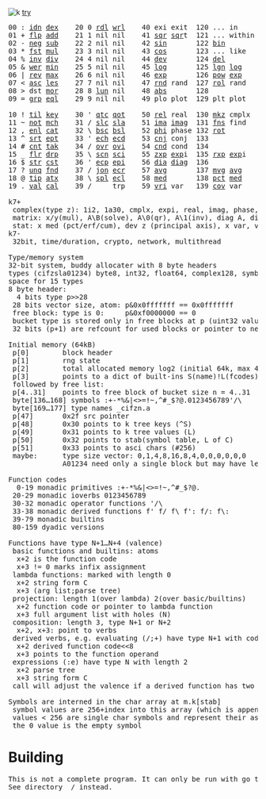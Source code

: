 ![k](https://ktye.github.io/k32.png) [try](https://ktye.github.io)
<pre>00 : <a href="../../blob/master/k.go#L816">idn</a> <a href="../../blob/master/k.go#L488">dex</a>    20 0 <a href="../../blob/master/k.go#L3911">rdl</a> <a href="../../blob/master/k.go#L3915">wrl</a>    40 exi exit  120 ... in       60 <a href="../../blob/master/k.go#L4886">prm</a>   140
01 + <a href="../../blob/master/k.go#L817">flp</a> <a href="../../blob/master/k.go#L2266">add</a>    21 1 nil nil    41 <a href="../../blob/master/k.go#L2096">sqr</a> <a href="../../blob/master/k.go#L2096">sqr</a>t  121 ... within   61       141
02 - <a href="../../blob/master/k.go#L856">neg</a> <a href="../../blob/master/k.go#L2267">sub</a>    22 2 nil nil    42 <a href="../../blob/master/k.go#L2099">sin</a>       122 <a href="../../blob/master/k.go#L4169">bin</a>          62       142
03 * <a href="../../blob/master/k.go#L859">fst</a> <a href="../../blob/master/k.go#L2268">mul</a>    23 3 nil nil    43 <a href="../../blob/master/k.go#L2102">cos</a>       123 ... like     63       143
04 % <a href="../../blob/master/k.go#L897">inv</a> <a href="../../blob/master/k.go#L2269">div</a>    24 4 nil nil    44 <a href="../../blob/master/k.go#L5465">dev</a>       124 <a href="../../blob/master/k.go#L4853">del</a>          64       144
05 & <a href="../../blob/master/k.go#L900">wer</a> <a href="../../blob/master/k.go#L2270">min</a>    25 5 nil nil    45 <a href="../../blob/master/k.go#L2113">log</a>       125 <a href="../../blob/master/k.go#L2275">lgn</a> <a href="../../blob/master/k.go#L2113">log</a>      65       145
06 | <a href="../../blob/master/k.go#L926">rev</a> <a href="../../blob/master/k.go#L2271">max</a>    26 6 nil nil    46 <a href="../../blob/master/k.go#L2116">exp</a>       126 <a href="../../blob/master/k.go#L2278">pow</a> <a href="../../blob/master/k.go#L2116">exp</a>      66       146
07 < <a href="../../blob/master/k.go#L957">asc</a> <a href="../../blob/master/k.go#L2272">les</a>    27 7 nil nil    47 <a href="../../blob/master/k.go#L4985">rnd</a> rand  127 <a href="../../blob/master/k.go#L4923">rol</a> rand     67       147
08 > dst <a href="../../blob/master/k.go#L2273">mor</a>    28 8 <a href="../../blob/master/k.go#L3922">lun</a> nil    48 <a href="../../blob/master/k.go#L2105">abs</a>       128              68       148
09 = <a href="../../blob/master/k.go#L1000">grp</a> <a href="../../blob/master/k.go#L2274">eql</a>    29 9 nil nil    49 plo plot  129 plt plot     69       149
                                                                          
10 ! <a href="../../blob/master/k.go#L1033">til</a> <a href="../../blob/master/k.go#L2319">key</a>    30 ' <a href="../../blob/master/k.go#L3431">qtc</a> <a href="../../blob/master/k.go#L3428">qot</a>    50 <a href="../../blob/master/k.go#L2119">rel</a> real  130 <a href="../../blob/master/k.go#L5388">mkz</a> cmplx    70       150
11 ~ <a href="../../blob/master/k.go#L1127">not</a> <a href="../../blob/master/k.go#L2358">mch</a>    31 / <a href="../../blob/master/k.go#L3432">slc</a> <a href="../../blob/master/k.go#L3429">sla</a>    51 <a href="../../blob/master/k.go#L2120">ima</a> <a href="../../blob/master/k.go#L2120">ima</a>g  131 <a href="../../blob/master/k.go#L2923">fns</a> find     71       151
12 , <a href="../../blob/master/k.go#L1149">enl</a> <a href="../../blob/master/k.go#L2401">cat</a>    32 \ <a href="../../blob/master/k.go#L3433">bsc</a> <a href="../../blob/master/k.go#L3430">bsl</a>    52 <a href="../../blob/master/k.go#L2121">phi</a> phase 132 <a href="../../blob/master/k.go#L2645">rot</a>          72       152
13 ^ <a href="../../blob/master/k.go#L1174">srt</a> <a href="../../blob/master/k.go#L2538">ept</a>    33 ' <a href="../../blob/master/k.go#L3440">ech</a> <a href="../../blob/master/k.go#L3494">ecd</a>    53 <a href="../../blob/master/k.go#L2149">cnj</a> conj  133              73       153
14 # <a href="../../blob/master/k.go#L1175">cnt</a> <a href="../../blob/master/k.go#L2565">tak</a>    34 / <a href="../../blob/master/k.go#L3619">ovr</a> <a href="../../blob/master/k.go#L3761">ovi</a>    54 <a href="../../blob/master/k.go#L5222">cnd</a> cond  134              74       154
15 _ <a href="../../blob/master/k.go#L1183">flr</a> <a href="../../blob/master/k.go#L2646">drp</a>    35 \ <a href="../../blob/master/k.go#L3680">scn</a> <a href="../../blob/master/k.go#L3794">sci</a>    55 <a href="../../blob/master/k.go#L2207">zxp</a> <a href="../../blob/master/k.go#L2116">exp</a>i  135 <a href="../../blob/master/k.go#L2170">rxp</a> <a href="../../blob/master/k.go#L2116">exp</a>i     75       155
16 $ <a href="../../blob/master/k.go#L1208">str</a> <a href="../../blob/master/k.go#L2767">cst</a>    36 ' <a href="../../blob/master/k.go#L3514">ecp</a> <a href="../../blob/master/k.go#L3571">epi</a>    56 <a href="../../blob/master/k.go#L1102">dia</a> <a href="../../blob/master/k.go#L1102">dia</a>g  136              76       156
17 ? <a href="../../blob/master/k.go#L1298">unq</a> <a href="../../blob/master/k.go#L2873">fnd</a>    37 / <a href="../../blob/master/k.go#L4063">jon</a> <a href="../../blob/master/k.go#L3591">ecr</a>    57 <a href="../../blob/master/k.go#L5560">avg</a>       137 <a href="../../blob/master/k.go#L5591">mvg</a> <a href="../../blob/master/k.go#L5560">avg</a>      77       157
18 @ <a href="../../blob/master/k.go#L1331">tip</a> <a href="../../blob/master/k.go#L2955">atx</a>    38 \ <a href="../../blob/master/k.go#L4030">spl</a> <a href="../../blob/master/k.go#L3605">ecl</a>    58 <a href="../../blob/master/k.go#L5696">med</a>       138 <a href="../../blob/master/k.go#L5708">pct</a> <a href="../../blob/master/k.go#L5696">med</a>      78       158
19 . <a href="../../blob/master/k.go#L1342">val</a> <a href="../../blob/master/k.go#L3279">cal</a>    39 /     trp    59 <a href="../../blob/master/k.go#L5491">vri</a> var   139 <a href="../../blob/master/k.go#L5512">cov</a> var      79       15

k7+
 complex(type z): 1i2, 1a30, cmplx, expi, real, imag, phase, conj, rand 3i(binormal)
 matrix: x/y(mul), A\B(solve), A\0(qr), A\1(inv), diag A, diag v, norm, cond
 stat: x med (pct/erf/cum), dev z (principal axis), x var, var z (cov), x avg (cum/win/exp)
k7-
 32bit, time/duration, crypto, network, multithread
 
Type/memory system
32-bit system, buddy allocater with 8 byte headers
types (cifzsla01234) byte8, int32, float64, complex128, symbol64, list32, dict64, funcs
space for 15 types
8 byte header:
  4 bits type p>>28
 28 bits vector size, atom: p&0x0fffffff == 0x0fffffff
 free block: type is 0:     p&0xf0000000 == 0
 bucket type is stored only in free blocks at p (uint32 value)
 32 bits (p+1) are refcount for used blocks or pointer to next free

Initial memory (64kB)
 p[0]        block header
 p[1]        rng state
 p[2]        total allocated memory log2 (initial 64k, max 4G) uint32
 p[3]        points to a dict of built-ins S(name)!L(fcodes)
 followed by free list:
 p[4..31]    points to free block of bucket size n = 4..31
 byte[136…168] symbols :+-*%&|<>=!~,^#_$?@.0123456789'/\
 byte[169…177] type names _cifzn.a
 p[47]       0x2f src pointer
 p[48]       0x30 points to k tree keys (^S)
 p[49]       0x31 points to k tree values (L)
 p[50]       0x32 points to stab(symbol table, L of C)
 p[51]       0x33 points to asci chars (#256)
 maybe:      type size vector: 0,1,4,8,16,8,4,0,0,0,0,0,0
             A01234 need only a single block but may have length>0

Function codes
  0-19 monadic primitives :+-*%&|<>=!~,^#_$?@.
 20-29 monadic ioverbs 0123456789
 30-32 monadic operator functions '/\
 33-38 monadic derived functions f' f/ f\ f': f/: f\:
 39-79 monadic builtins
 80-159 dyadic versions

Functions have type N+1…N+4 (valence)
 basic functions and builtins: atoms
  x+2 is the function code
  x+3 != 0 marks infix assignment
 lambda functions: marked with length 0
  x+2 string form C
  x+3 (arg list;parse tree)
 projection: length 1(over lambda) 2(over basic/builtins)
  x+2 function code or pointer to lambda function
  x+3 full argument list with holes (N)
 composition: length 3, type N+1 or N+2
  x+2, x+3: point to verbs
 derived verbs, e.g. evaluating (/;+) have type N+1 with code > 256
  x+2 derived function code<<8
  x+3 points to the function operand
 expressions (:e) have type N with length 2
  x+2 parse tree
  x+3 string form C
 call will adjust the valence if a derived function has two arguments
 
Symbols are interned in the char array at m.k[stab]
 symbol values are 256+index into this array (which is append only)
 values < 256 are single char symbols and represent their ascii value
 the 0 value is the empty symbol
</pre>

# Building
<pre>
This is not a complete program. It can only be run with go test.
See directory _/ instead.
</pre>
